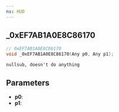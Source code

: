 ```yaml
---
ns: HUD
---
```

## _0xEF7AB1A0E8C86170

```c
// 0xEF7AB1A0E8C86170
void _0xEF7AB1A0E8C86170(Any p0, Any p1);
```

```
nullsub, doesn't do anything
```

## Parameters
* **p0**:
* **p1**:
